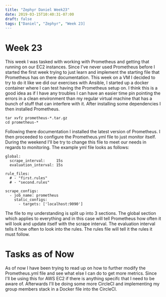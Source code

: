 ```yaml
---
title: "Zephyr Daniel Week23"
date: 2019-03-15T10:40:31-07:00
draft: false
tags: ["Daniel", "Zephyr", "Week 23]
---
```


# Week 23

This week I was tasked with working with Prometheus and getting that running on our EC2 instances. Since I've never used Prometheus before I started the first week trying to just learn and implement the starting file that Prometheus has on there documentation. This week on a VM I decided to try to do it like we did our exercises with Ansible, I started up a docker container where I can test having the Prometheus setup on. I think this is a good idea as if I have any troubles I can have an easier time pin pointing the errors in a clean environment than my regular virtual machine that has a bunch of stuff that can interfere with it. After installing some dependencies I then installed Prometheus.
```
tar xvfz prometheus-*.tar.gz
cd prometheus-*
```
Following there documentation I installed the latest version of Prometheus. I then proceeded to configure the Prometheus.yml file to just monitor itself. During the weekend I'll be try to change this file to meet our needs in regards to monitoring. The example yml file looks as follows:
```
global:
  scrape_interval:     15s
  evaluation_interval: 15s

rule_files:
  # - "first.rules"
  # - "second.rules"

scrape_configs:
  - job_name: prometheus
    static_configs:
      - targets: ['localhost:9090']
```
The file to my understanding is split up into 3 sections. The global section which applies to everything and in this case will tell Prometheus how often it will look and update itself with the scrape interval. The evaluation interval tells it how often to look into the rules. The rules file will tell it the rules it must follow.


# Tasks as of Now
As of now I have been trying to read up on how to further modify the Prometheus.yml file and see what else I can do to get more metrics. Since I'll be using this for AWS EC2 if there is anything specifc that I need to be aware of. Afterwards I'll be doing some more CircleCI and implementing my group members stack in a Docker file into the CircleCI.
